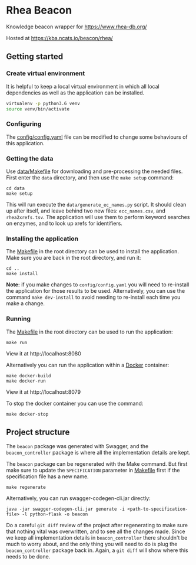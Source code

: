 # Rhea Beacon

Knowledge beacon wrapper for https://www.rhea-db.org/

Hosted at https://kba.ncats.io/beacon/rhea/

## Getting started

### Create virtual environment

It is helpful to keep a local virtual environment in which all local dependencies as well as the application can be installed.

```sh
virtualenv -p python3.6 venv
source venv/bin/activate
```

### Configuring

The [config/config.yaml](config/config.yaml) file can be modified to change some behaviours of this application.

### Getting the data

Use [data/Makefile](data/Makefile) for downloading and pre-processing the needed files. First enter the `data` directory, and then use the `make setup` command:
```shell
cd data
make setup
```
This will run execute the `data/generate_ec_names.py` script. It should clean up after itself, and leave behind two new files: `ecc_names.csv`, and `rhea2xrefs.tsv`. The application will use them to perform keyword searches on enzymes, and to look up xrefs for identifiers.

### Installing the application

The [Makefile](Makefile) in the root directory can be used to install the application. Make sure you are back in the root directory, and run it:

```shell
cd ..
make install
```

**Note:** if you make changes to `config/config.yaml` you will need to re-install the application for those results to be used. Alternatively, you can use the command `make dev-install` to avoid needing to re-install each time you make a change.

### Running

The [Makefile](Makefile) in the root directory can be used to run the application:

```shell
make run
```

View it at http://localhost:8080

Alternatively you can run the application within a [Docker](https://docs.docker.com/engine/installation/) container:

```shell
make docker-build
make docker-run
```

View it at http://localhost:8079

To stop the docker container you can use the command:

```shell
make docker-stop
```

## Project structure


The `beacon` package was generated with Swagger, and the `beacon_controller` package is where all the implementation details are kept.

The `beacon` package can be regenerated with the Make command. But first make sure to update the `SPECIFICATION` parameter in [Makefile](Makefile) first if the specification file has a new name.

```
make regenerate
```

Alternatively, you can run swagger-codegen-cli.jar directly:

```
java -jar swagger-codegen-cli.jar generate -i <path-to-specification-file> -l python-flask -o beacon
```

Do a careful `git diff` review of the project after regenerating to make sure that nothing vital was overwritten, and to see all the changes made. Since we keep all implementation details in `beacon_controller` there shouldn't be much to worry about, and the only thing you will need to do is plug the `beacon_controller` package back in. Again, a `git diff` will show where this needs to be done.
